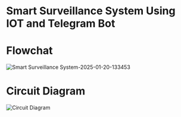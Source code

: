 # Smart Surveillance System Using IOT and Telegram Bot

# Flowchat
![Smart Surveillance System-2025-01-20-133453](https://github.com/user-attachments/assets/1a12d4b3-fbdf-4838-8a5b-10d669a74402)


# Circuit Diagram
![Circuit Diagram](https://github.com/user-attachments/assets/4f1c8443-3468-4b1f-8535-e68794bece50)
